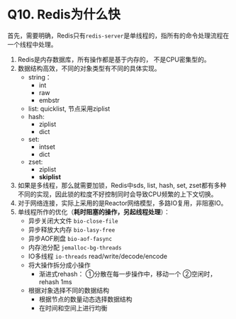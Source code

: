 # Q10. Redis为什么快

首先，需要明确，Redis只有`redis-server`是单线程的，指所有的命令处理流程在一个线程中处理。

1. Redis是内存数据库，所有操作都是基于内存的， 不是CPU密集型的。
2. 数据结构高效，不同的对象类型有不同的具体实现。
   - string：
     - int
     - raw
     - embstr
   - list: quicklist, 节点采用ziplist
   - hash:
     - ziplist
     - dict
   - set:
     - intset
     - dict
   - zset:
     - ziplist
     - **skiplist**
3. 如果是多线程，那么就需要加锁，Redis中sds, list, hash, set, zset都有多种不同的实现，因此锁的粒度不好控制同时会导致CPU频繁的上下文切换。
4. 对于网络连接，实际上采用的是Reactor网络模型，多路IO复用，非阻塞IO。
5. 单线程所作的优化（**耗时阻塞的操作，另起线程处理**）：
   - 异步关闭大文件 `bio-close-file`
   - 异步释放大内存 `bio-lasy-free`
   - 异步AOF刷盘 `bio-aof-fasync`
   - 内存池分配 `jemalloc-bg-threads`
   - IO多线程 `io-threads` read/write/decode/encode
   - 将大操作拆分成小操作
     - 渐进式rehash： ①分散在每一步操作中，移动一个 ②空闲时，rehash 1ms
   - 根据对象选择不同的数据结构
     - 根据节点的数量动态选择数据结构
     - 在时间和空间上进行均衡